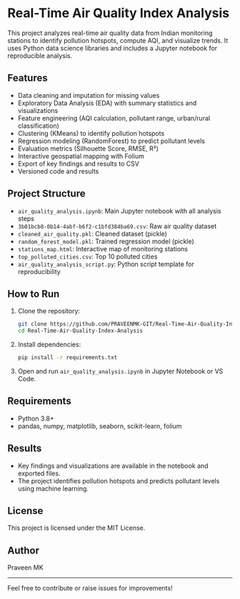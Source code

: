 # Real-Time Air Quality Index Analysis

This project analyzes real-time air quality data from Indian monitoring stations to identify pollution hotspots, compute AQI, and visualize trends. It uses Python data science libraries and includes a Jupyter notebook for reproducible analysis.

## Features
- Data cleaning and imputation for missing values
- Exploratory Data Analysis (EDA) with summary statistics and visualizations
- Feature engineering (AQI calculation, pollutant range, urban/rural classification)
- Clustering (KMeans) to identify pollution hotspots
- Regression modeling (RandomForest) to predict pollutant levels
- Evaluation metrics (Silhouette Score, RMSE, R²)
- Interactive geospatial mapping with Folium
- Export of key findings and results to CSV
- Versioned code and results

## Project Structure
- `air_quality_analysis.ipynb`: Main Jupyter notebook with all analysis steps
- `3b01bcb8-0b14-4abf-b6f2-c1bfd384ba69.csv`: Raw air quality dataset
- `cleaned_air_quality.pkl`: Cleaned dataset (pickle)
- `random_forest_model.pkl`: Trained regression model (pickle)
- `stations_map.html`: Interactive map of monitoring stations
- `top_polluted_cities.csv`: Top 10 polluted cities
- `air_quality_analysis_script.py`: Python script template for reproducibility

## How to Run
1. Clone the repository:
   ```bash
   git clone https://github.com/PRAVEENMK-GIT/Real-Time-Air-Quality-Index-Analysis.git
   cd Real-Time-Air-Quality-Index-Analysis
   ```
2. Install dependencies:
   ```bash
   pip install -r requirements.txt
   ```
3. Open and run `air_quality_analysis.ipynb` in Jupyter Notebook or VS Code.

## Requirements
- Python 3.8+
- pandas, numpy, matplotlib, seaborn, scikit-learn, folium

## Results
- Key findings and visualizations are available in the notebook and exported files.
- The project identifies pollution hotspots and predicts pollutant levels using machine learning.

## License
This project is licensed under the MIT License.

## Author
Praveen MK

---
Feel free to contribute or raise issues for improvements!
